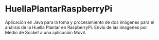 # HuellaPlantarRaspberryPi
Aplicación en Java para la toma y procesamiento de dos imágenes para el análisis de la Huella Plantar en RaspberryPi. Envío de las imagenes por Medio de Socket a una aplicación Movil.
